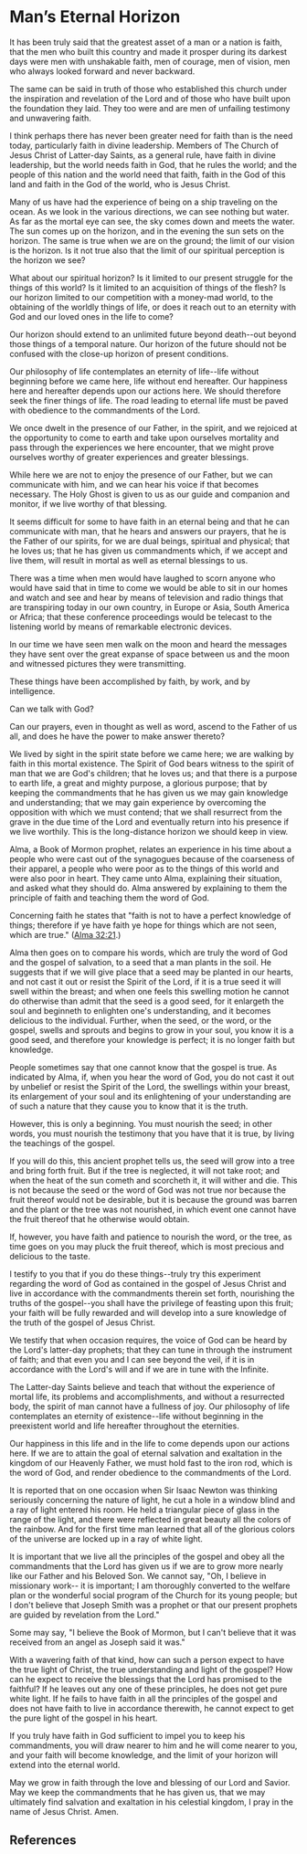 # Man’s Eternal Horizon

It has been truly said that the greatest asset of a man or a nation is faith,
that the men who built this country and made it prosper during its darkest
days were men with unshakable faith, men of courage, men of vision, men who
always looked forward and never backward.

The same can be said in truth of those who established this church under the
inspiration and revelation of the Lord and of those who have built upon the
foundation they laid. They too were and are men of unfailing testimony and
unwavering faith.

I think perhaps there has never been greater need for faith than is the need
today, particularly faith in divine leadership. Members of The Church of Jesus
Christ of Latter-day Saints, as a general rule, have faith in divine
leadership, but the world needs faith in God, that he rules the world; and the
people of this nation and the world need that faith, faith in the God of this
land and faith in the God of the world, who is Jesus Christ.

Many of us have had the experience of being on a ship traveling on the ocean.
As we look in the various directions, we can see nothing but water. As far as
the mortal eye can see, the sky comes down and meets the water. The sun comes
up on the horizon, and in the evening the sun sets on the horizon. The same is
true when we are on the ground; the limit of our vision is the horizon. Is it
not true also that the limit of our spiritual perception is the horizon we
see?

What about our spiritual horizon? Is it limited to our present struggle for
the things of this world? Is it limited to an acquisition of things of the
flesh? Is our horizon limited to our competition with a money-mad world, to
the obtaining of the worldly things of life, or does it reach out to an
eternity with God and our loved ones in the life to come?

Our horizon should extend to an unlimited future beyond death--out beyond
those things of a temporal nature. Our horizon of the future should not be
confused with the close-up horizon of present conditions.

Our philosophy of life contemplates an eternity of life--life without
beginning before we came here, life without end hereafter. Our happiness here
and hereafter depends upon our actions here. We should therefore seek the
finer things of life. The road leading to eternal life must be paved with
obedience to the commandments of the Lord.

We once dwelt in the presence of our Father, in the spirit, and we rejoiced at
the opportunity to come to earth and take upon ourselves mortality and pass
through the experiences we here encounter, that we might prove ourselves
worthy of greater experiences and greater blessings.

While here we are not to enjoy the presence of our Father, but we can
communicate with him, and we can hear his voice if that becomes necessary. The
Holy Ghost is given to us as our guide and companion and monitor, if we live
worthy of that blessing.

It seems difficult for some to have faith in an eternal being and that he can
communicate with man, that he hears and answers our prayers, that he is the
Father of our spirits, for we are dual beings, spiritual and physical; that he
loves us; that he has given us commandments which, if we accept and live them,
will result in mortal as well as eternal blessings to us.

There was a time when men would have laughed to scorn anyone who would have
said that in time to come we would be able to sit in our homes and watch and
see and hear by means of television and radio things that are transpiring
today in our own country, in Europe or Asia, South America or Africa; that
these conference proceedings would be telecast to the listening world by means
of remarkable electronic devices.

In our time we have seen men walk on the moon and heard the messages they have
sent over the great expanse of space between us and the moon and witnessed
pictures they were transmitting.

These things have been accomplished by faith, by work, and by intelligence.

Can we talk with God?

Can our prayers, even in thought as well as word, ascend to the Father of us
all, and does he have the power to make answer thereto?

We lived by sight in the spirit state before we came here; we are walking by
faith in this mortal existence. The Spirit of God bears witness to the spirit
of man that we are God's children; that he loves us; and that there is a
purpose to earth life, a great and mighty purpose, a glorious purpose; that by
keeping the commandments that he has given us we may gain knowledge and
understanding; that we may gain experience by overcoming the opposition with
which we must contend; that we shall resurrect from the grave in the due time
of the Lord and eventually return into his presence if we live worthily. This
is the long-distance horizon we should keep in view.

Alma, a Book of Mormon prophet, relates an experience in his time about a
people who were cast out of the synagogues because of the coarseness of their
apparel, a people who were poor as to the things of this world and were also
poor in heart. They came unto Alma, explaining their situation, and asked what
they should do. Alma answered by explaining to them the principle of faith and
teaching them the word of God.

Concerning faith he states that "faith is not to have a perfect knowledge of
things; therefore if ye have faith ye hope for things which are not seen,
which are true." ([Alma 32:21](/scriptures/bofm/alma/32.21?lang=eng#20).)

Alma then goes on to compare his words, which are truly the word of God and
the gospel of salvation, to a seed that a man plants in the soil. He suggests
that if we will give place that a seed may be planted in our hearts, and not
cast it out or resist the Spirit of the Lord, if it is a true seed it will
swell within the breast; and when one feels this swelling motion he cannot do
otherwise than admit that the seed is a good seed, for it enlargeth the soul
and beginneth to enlighten one's understanding, and it becomes delicious to
the individual. Further, when the seed, or the word, or the gospel, swells and
sprouts and begins to grow in your soul, you know it is a good seed, and
therefore your knowledge is perfect; it is no longer faith but knowledge.

People sometimes say that one cannot know that the gospel is true. As
indicated by Alma, if, when you hear the word of God, you do not cast it out
by unbelief or resist the Spirit of the Lord, the swellings within your
breast, its enlargement of your soul and its enlightening of your
understanding are of such a nature that they cause you to know that it is the
truth.

However, this is only a beginning. You must nourish the seed; in other words,
you must nourish the testimony that you have that it is true, by living the
teachings of the gospel.

If you will do this, this ancient prophet tells us, the seed will grow into a
tree and bring forth fruit. But if the tree is neglected, it will not take
root; and when the heat of the sun cometh and scorcheth it, it will wither and
die. This is not because the seed or the word of God was not true nor because
the fruit thereof would not be desirable, but it is because the ground was
barren and the plant or the tree was not nourished, in which event one cannot
have the fruit thereof that he otherwise would obtain.

If, however, you have faith and patience to nourish the word, or the tree, as
time goes on you may pluck the fruit thereof, which is most precious and
delicious to the taste.

I testify to you that if you do these things--truly try this experiment
regarding the word of God as contained in the gospel of Jesus Christ and live
in accordance with the commandments therein set forth, nourishing the truths
of the gospel--you shall have the privilege of feasting upon this fruit; your
faith will be fully rewarded and will develop into a sure knowledge of the
truth of the gospel of Jesus Christ.

We testify that when occasion requires, the voice of God can be heard by the
Lord's latter-day prophets; that they can tune in through the instrument of
faith; and that even you and I can see beyond the veil, if it is in accordance
with the Lord's will and if we are in tune with the Infinite.

The Latter-day Saints believe and teach that without the experience of mortal
life, its problems and accomplishments, and without a resurrected body, the
spirit of man cannot have a fullness of joy. Our philosophy of life
contemplates an eternity of existence--life without beginning in the
preexistent world and life hereafter throughout the eternities.

Our happiness in this life and in the life to come depends upon our actions
here. If we are to attain the goal of eternal salvation and exaltation in the
kingdom of our Heavenly Father, we must hold fast to the iron rod, which is
the word of God, and render obedience to the commandments of the Lord.

It is reported that on one occasion when Sir Isaac Newton was thinking
seriously concerning the nature of light, he cut a hole in a window blind and
a ray of light entered his room. He held a triangular piece of glass in the
range of the light, and there were reflected in great beauty all the colors of
the rainbow. And for the first time man learned that all of the glorious
colors of the universe are locked up in a ray of white light.

It is important that we live all the principles of the gospel and obey all the
commandments that the Lord has given us if we are to grow more nearly like our
Father and his Beloved Son. We cannot say, "Oh, I believe in missionary work--
it is important; I am thoroughly converted to the welfare plan or the
wonderful social program of the Church for its young people; but I don't
believe that Joseph Smith was a prophet or that our present prophets are
guided by revelation from the Lord."

Some may say, "I believe the Book of Mormon, but I can't believe that it was
received from an angel as Joseph said it was."

With a wavering faith of that kind, how can such a person expect to have the
true light of Christ, the true understanding and light of the gospel? How can
he expect to receive the blessings that the Lord has promised to the faithful?
If he leaves out any one of these principles, he does not get pure white
light. If he fails to have faith in all the principles of the gospel and does
not have faith to live in accordance therewith, he cannot expect to get the
pure light of the gospel in his heart.

If you truly have faith in God sufficient to impel you to keep his
commandments, you will draw nearer to him and he will come nearer to you, and
your faith will become knowledge, and the limit of your horizon will extend
into the eternal world.

May we grow in faith through the love and blessing of our Lord and Savior. May
we keep the commandments that he has given us, that we may ultimately find
salvation and exaltation in his celestial kingdom, I pray in the name of Jesus
Christ. Amen.

## References

